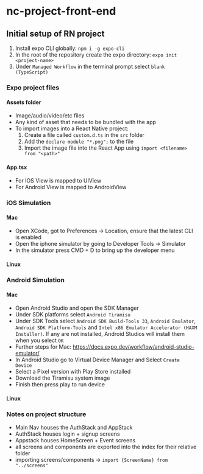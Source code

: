 # nc-project-front-end

## Initial setup of RN project

1. Install expo CLI globally: `npm i -g expo-cli`
2. In the root of the repository create the expo directory: `expo init <project-name>`
3. Under `Managed Workflow` in the terminal prompt select `blank (TypeScript)`

### Expo project files

#### Assets folder

- Image/audio/video/etc files
- Any kind of asset that needs to be bundled with the app
- To import images into a React Native project:
  1. Create a file called `custom.d.ts` in the `src` folder
  2. Add the `declare module "*.png";` to the file
  3. Import the image file into the React App using `import <filename> from "<path>"`

#### App.tsx

- For IOS View is mapped to UIView
- For Android View is mapped to AndroidView

####

### iOS Simulation

#### Mac

- Open XCode, got to Preferences -> Location, ensure that the latest CLI is enabled
- Open the iphone simulator by going to Developer Tools -> Simulator
- In the simulator press CMD + D to bring up the developer menu

#### Linux

### Android Simulation

#### Mac

- Open Android Studio and open the SDK Manager
- Under SDK platforms select `Android Tiramisu`
- Under SDK Tools select `Android SDK Build-Tools 33`, `Android Emulator`, `Android SDK Platform-Tools` and `Intel x86 Emulator Accelerator (HAXM Installer)`. If any are not installed, Android Studios will install them when you select `OK`
- Further steps for Mac: https://docs.expo.dev/workflow/android-studio-emulator/
- In Android Studio go to Virtual Device Manager and Select `Create Device`
- Select a Pixel version with Play Store installed
- Download the Tiramisu system image
- Finish then press play to run device

#### Linux

### Notes on project structure

- Main Nav houses the AuthStack and AppStack
- AuthStack houses login + signup screens
- Appstack houses HomeScreen + Event screens
- all screens and components are exported into the index for their relative folder
- importing screens/components -> `import {ScreenName} from "../screens"`

